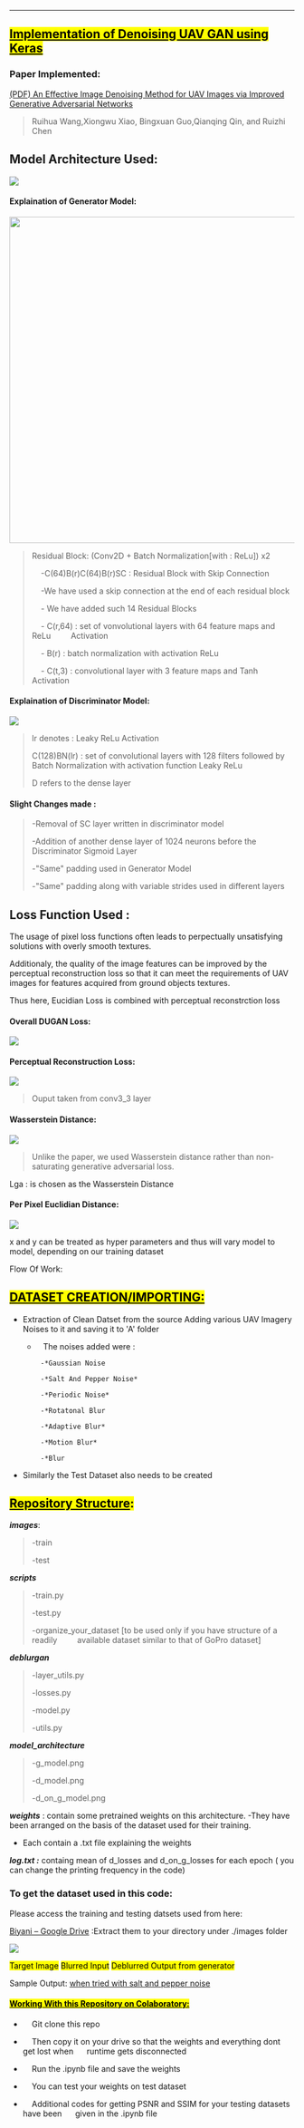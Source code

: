 ---

## <mark>**<u>Implementation of Denoising UAV GAN using Keras</u>**</mark>

### Paper Implemented:



[(PDF) An Effective Image Denoising Method for UAV Images via Improved Generative Adversarial Networks](https://www.researchgate.net/publication/325927524_An_Effective_Image_Denoising_Method_for_UAV_Images_via_Improved_Generative_Adversarial_Networks)

> Ruihua Wang,Xiongwu Xiao, Bingxuan Guo,Qianqing Qin, and Ruizhi Chen



## Model Architecture Used:

![](C:\Users\Ayush%20Agrawal\AppData\Roaming\marktext\images\2021-04-10-16-01-16-image.png)



#### Explaination of Generator Model:

<img src="file:///C:/Users/Ayush%20Agrawal/AppData/Roaming/marktext/images/2021-04-10-16-13-01-image.png" title="" alt="" width="576">

> Residual Block: (Conv2D + Batch Normalization[with : ReLu]) x2
> 
>     -C(64)B(r)C(64)B(r)SC : Residual Block with Skip Connection
> 
>     -We have used a skip connection at the end of each residual block
> 
>     - We have added such 14 Residual Blocks
> 
>     -  C(r,64) : set of vonvolutional layers with 64 feature maps and ReLu         Activation
> 
>     - B(r) : batch normalization with activation ReLu
> 
>     - C(t,3) : convolutional layer with 3 feature maps and Tanh Activation



#### Explaination of Discriminator Model:

![](C:\Users\Ayush%20Agrawal\AppData\Roaming\marktext\images\2021-04-10-16-17-50-image.png)

> lr denotes : Leaky ReLu Activation
> 
> C(128)BN(lr) : set of convolutional layers with 128 filters followed by Batch Normalization with activation function Leaky ReLu
> 
> D refers to the dense layer 

#### Slight Changes made :

> -Removal of SC layer written in discriminator model
> 
> -Addition of another dense layer of 1024 neurons before the Discriminator Sigmoid Layer
> 
> -"Same" padding used in Generator Model 
> 
> -"Same" padding along with variable strides used in different layers



## Loss Function Used :

The usage of pixel loss functions often leads to perpectually unsatisfying solutions with overly smooth textures.

Additionaly, the quality of the image features can be improved by the perceptual reconstruction loss so that it can meet the requirements of UAV images for features acquired from ground objects textures.

Thus here, Eucidian Loss is combined with perceptual reconstrction loss

#### Overall DUGAN Loss:

![](C:\Users\Ayush%20Agrawal\AppData\Roaming\marktext\images\2021-04-10-16-25-53-image.png)

#### Perceptual Reconstruction Loss:

![](C:\Users\Ayush%20Agrawal\AppData\Roaming\marktext\images\2021-04-10-16-27-16-image.png)

> Ouput taken from conv3_3 layer 

#### Wasserstein Distance:

![](C:\Users\Ayush%20Agrawal\AppData\Roaming\marktext\images\2021-04-10-16-37-31-image.png)

> Unlike the paper, we used Wasserstein distance rather than non-saturating generative adversarial loss.

Lga : is chosen as the Wasserstein Distance

#### Per Pixel Euclidian Distance:

![](C:\Users\Ayush%20Agrawal\AppData\Roaming\marktext\images\2021-04-10-16-26-56-image.png)

x and y can be treated as hyper parameters and thus will vary model to model, depending on our training dataset

 Flow Of Work:

## <u><mark>DATASET CREATION/IMPORTING:</mark></u>

- Extraction of Clean Datset from the source Adding various UAV Imagery Noises to it and saving it to 'A' folder 
  
  -    The noises added were :
    
    ```
     -*Gaussian Noise
    
     -*Salt And Pepper Noise*
    
     -*Periodic Noise*
    
     -*Rotatonal Blur
    
     -*Adaptive Blur*
    
     -*Motion Blur*
    
     -*Blur 
    ```

- Similarly the Test Dataset also needs to be created 

## **<mark><u>Repository Structure</u>:</mark>**

***images***: 

> -train 
> 
> -test 

***scripts***

> -train.py 
> 
> -test.py 
> 
> -organize_your_dataset [to be used only if you have structure of a readily         available dataset similar to that of GoPro dataset] 

***deblurgan***

> -layer_utils.py
> 
> -losses.py
> 
> -model.py
> 
> -utils.py

***model_architecture*** 

> -g_model.png 
> 
> -d_model.png 
> 
> -d_on_g_model.png 

***weights*** : contain some pretrained weights on this architecture. -They have been arranged on the basis of the dataset used for their training.

- Each contain a .txt file explaining the weights

***log.txt :*** containg mean of d_losses and d_on_g_losses for each epoch ( you can change the printing frequency in the code)

### To get the dataset used in this code:

Please access the training and testing datsets used from here:

[Biyani – Google Drive](https://drive.google.com/drive/folders/1R0-X3xl6S7HzZ3IIRJa1J6VVUT6QuPbq?usp=sharing) :Extract them to your directory under ./images folder









**![](https://lh3.googleusercontent.com/-epsOEpVqEUgkUiw29JLzlWjA95NFbljtvzqZxoN-mnZKsK8aZwMZVLgiaXVVWHkDAfi921p7-f56lv2PpyP_KGk_IxpeK48eEKGbz7d_GPKG5_RsMzU1i_SWP7EO_-DeAPuSozk)** 

<mark>Target Image</mark>                             <mark>Blurred Input</mark>                   <mark>Deblurred Output from generator</mark>

Sample Output: <u>when tried with salt and pepper noise</u>

#### **<mark><u>Working With this Repository on Colaboratory:</u></mark>**

-     Git clone this repo 

-     Then copy it on your drive so that the weights and everything dont get lost when      runtime gets disconnected 

-     Run the .ipynb file and save the weights 

-     You can test your weights on test dataset 

-     Additional codes for getting PSNR and SSIM for your testing datasets have been           given in the .ipynb file
